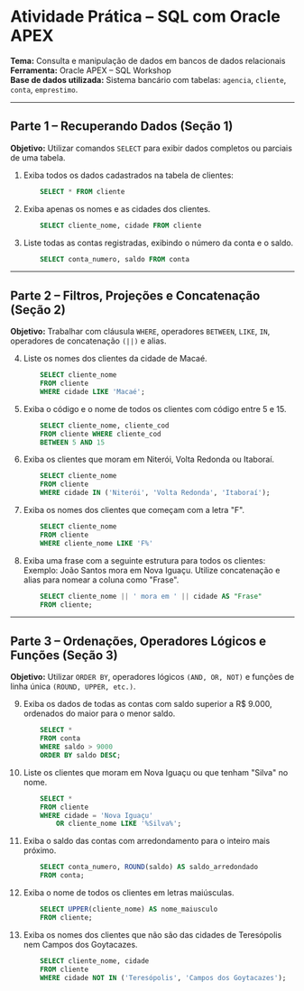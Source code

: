 # Atividade Prática – SQL com Oracle APEX

**Tema:** Consulta e manipulação de dados em bancos de dados relacionais  
**Ferramenta:** Oracle APEX – SQL Workshop  
**Base de dados utilizada:** Sistema bancário com tabelas: `agencia`, `cliente`, `conta`, `emprestimo`.

---

## Parte 1 – Recuperando Dados (Seção 1)

**Objetivo:** Utilizar comandos `SELECT` para exibir dados completos ou parciais de uma tabela.

1. Exiba todos os dados cadastrados na tabela de clientes:
	```sql 
		SELECT * FROM cliente 
	```

2. Exiba apenas os nomes e as cidades dos clientes.
	```sql
		SELECT cliente_nome, cidade FROM cliente
	```

3. Liste todas as contas registradas, exibindo o número da conta e o saldo.
	```sql
		SELECT conta_numero, saldo FROM conta
	```

---

## Parte 2 – Filtros, Projeções e Concatenação (Seção 2)

**Objetivo:** Trabalhar com cláusula `WHERE`, operadores `BETWEEN`, `LIKE`, `IN`, operadores de concatenação `(||)` e alias.

4. Liste os nomes dos clientes da cidade de Macaé.
	```sql
		SELECT cliente_nome 
		FROM cliente 
		WHERE cidade LIKE 'Macaé';
	```

5. Exiba o código e o nome de todos os clientes com código entre 5 e 15.
	```sql
		SELECT cliente_nome, cliente_cod 
		FROM cliente WHERE cliente_cod 
		BETWEEN 5 AND 15
	```

6. Exiba os clientes que moram em Niterói, Volta Redonda ou Itaboraí.
	```sql
		SELECT cliente_nome 	
		FROM cliente 
		WHERE cidade IN ('Niterói', 'Volta Redonda', 'Itaboraí');
	```

7. Exiba os nomes dos clientes que começam com a letra "F".
	```sql
		SELECT cliente_nome 
		FROM cliente 
		WHERE cliente_nome LIKE 'F%'
	```

8. Exiba uma frase com a seguinte estrutura para todos os clientes:
Exemplo: João Santos mora em Nova Iguaçu.
Utilize concatenação e alias para nomear a coluna como "Frase".
	```sql
		SELECT cliente_nome || ' mora em ' || cidade AS "Frase"
		FROM cliente;
	```

---

## Parte 3 – Ordenações, Operadores Lógicos e Funções (Seção 3)

**Objetivo:** Utilizar `ORDER BY`, operadores lógicos `(AND, OR, NOT)` e funções de linha única `(ROUND, UPPER, etc.)`.

9. Exiba os dados de todas as contas com saldo superior a R$ 9.000, ordenados do maior para o menor saldo.
	```sql
		SELECT *
		FROM conta
		WHERE saldo > 9000
		ORDER BY saldo DESC;
	```

10. Liste os clientes que moram em Nova Iguaçu ou que tenham "Silva" no nome.
	```sql
		SELECT *
		FROM cliente
		WHERE cidade = 'Nova Iguaçu'
			OR cliente_nome LIKE '%Silva%';
	```

11. Exiba o saldo das contas com arredondamento para o inteiro mais próximo.
	```sql
		SELECT conta_numero, ROUND(saldo) AS saldo_arredondado
		FROM conta;
	```

12. Exiba o nome de todos os clientes em letras maiúsculas.
	```sql
		SELECT UPPER(cliente_nome) AS nome_maiusculo
		FROM cliente;
	```

13. Exiba os nomes dos clientes que não são das cidades de Teresópolis nem Campos dos
Goytacazes.
	```sql
		SELECT cliente_nome, cidade
		FROM cliente
		WHERE cidade NOT IN ('Teresópolis', 'Campos dos Goytacazes');
	```